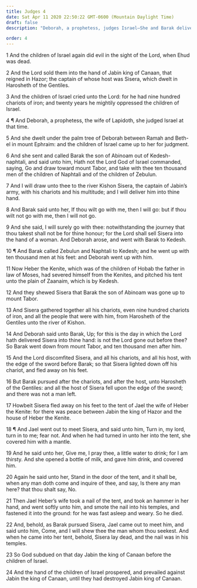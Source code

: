 ```yaml
---
title: Judges 4
date: Sat Apr 11 2020 22:50:22 GMT-0600 (Mountain Daylight Time)
draft: false
description: "Deborah, a prophetess, judges Israel—She and Barak deliver Israel from the Canaanites—Jael, a woman, slays Sisera, the Canaanite."

order: 4
---
```

    
1 And the children of Israel again did evil in the sight of the Lord, when Ehud was dead.

2 And the Lord sold them into the hand of Jabin king of Canaan, that reigned in Hazor; the captain of whose host was Sisera, which dwelt in Harosheth of the Gentiles.

3 And the children of Israel cried unto the Lord: for he had nine hundred chariots of iron; and twenty years he mightily oppressed the children of Israel.

4 ¶ And Deborah, a prophetess, the wife of Lapidoth, she judged Israel at that time.

5 And she dwelt under the palm tree of Deborah between Ramah and Beth-el in mount Ephraim: and the children of Israel came up to her for judgment.

6 And she sent and called Barak the son of Abinoam out of Kedesh-naphtali, and said unto him, Hath not the Lord God of Israel commanded, saying, Go and draw toward mount Tabor, and take with thee ten thousand men of the children of Naphtali and of the children of Zebulun.

7 And I will draw unto thee to the river Kishon Sisera, the captain of Jabin’s army, with his chariots and his multitude; and I will deliver him into thine hand.

8 And Barak said unto her, If thou wilt go with me, then I will go: but if thou wilt not go with me, then I will not go.

9 And she said, I will surely go with thee: notwithstanding the journey that thou takest shall not be for thine honour; for the Lord shall sell Sisera into the hand of a woman. And Deborah arose, and went with Barak to Kedesh.

10 ¶ And Barak called Zebulun and Naphtali to Kedesh; and he went up with ten thousand men at his feet: and Deborah went up with him.

11 Now Heber the Kenite, which was of the children of Hobab the father in law of Moses, had severed himself from the Kenites, and pitched his tent unto the plain of Zaanaim, which is by Kedesh.

12 And they shewed Sisera that Barak the son of Abinoam was gone up to mount Tabor.

13 And Sisera gathered together all his chariots, even nine hundred chariots of iron, and all the people that were with him, from Harosheth of the Gentiles unto the river of Kishon.

14 And Deborah said unto Barak, Up; for this is the day in which the Lord hath delivered Sisera into thine hand: is not the Lord gone out before thee? So Barak went down from mount Tabor, and ten thousand men after him.

15 And the Lord discomfited Sisera, and all his chariots, and all his host, with the edge of the sword before Barak; so that Sisera lighted down off his chariot, and fled away on his feet.

16 But Barak pursued after the chariots, and after the host, unto Harosheth of the Gentiles: and all the host of Sisera fell upon the edge of the sword; and there was not a man left.

17 Howbeit Sisera fled away on his feet to the tent of Jael the wife of Heber the Kenite: for there was peace between Jabin the king of Hazor and the house of Heber the Kenite.

18 ¶ And Jael went out to meet Sisera, and said unto him, Turn in, my lord, turn in to me; fear not. And when he had turned in unto her into the tent, she covered him with a mantle.

19 And he said unto her, Give me, I pray thee, a little water to drink; for I am thirsty. And she opened a bottle of milk, and gave him drink, and covered him.

20 Again he said unto her, Stand in the door of the tent, and it shall be, when any man doth come and inquire of thee, and say, Is there any man here? that thou shalt say, No.

21 Then Jael Heber’s wife took a nail of the tent, and took an hammer in her hand, and went softly unto him, and smote the nail into his temples, and fastened it into the ground: for he was fast asleep and weary. So he died.

22 And, behold, as Barak pursued Sisera, Jael came out to meet him, and said unto him, Come, and I will shew thee the man whom thou seekest. And when he came into her tent, behold, Sisera lay dead, and the nail was in his temples.

23 So God subdued on that day Jabin the king of Canaan before the children of Israel.

24 And the hand of the children of Israel prospered, and prevailed against Jabin the king of Canaan, until they had destroyed Jabin king of Canaan.
